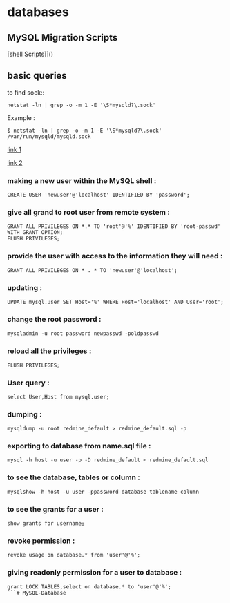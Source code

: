 # databases


## MySQL Migration Scripts

[shell Scripts]]()



## basic queries

to find sock::

```
netstat -ln | grep -o -m 1 -E '\S*mysqld?\.sock'
```
Example :

```
$ netstat -ln | grep -o -m 1 -E '\S*mysqld?\.sock'
/var/run/mysqld/mysqld.sock
```


[link 1](https://www.digitalocean.com/community/tutorials/how-to-create-a-new-user-and-grant-permissions-in-mysql)

[link 2](http://www.wikihow.com/Create-a-Database-in-MySQL)


### making a new user within the MySQL shell :

```
CREATE USER 'newuser'@'localhost' IDENTIFIED BY 'password';
```

### give all grand to root user from remote system :

```
GRANT ALL PRIVILEGES ON *.* TO 'root'@'%' IDENTIFIED BY 'root-passwd' WITH GRANT OPTION;
FLUSH PRIVILEGES;
```

### provide the user with access to the information they will need :

```
GRANT ALL PRIVILEGES ON * . * TO 'newuser'@'localhost';
```

### updating :

```
UPDATE mysql.user SET Host='%' WHERE Host='localhost' AND User='root';
```

### change the root password :

```
mysqladmin -u root password newpasswd -poldpasswd
```

### reload all the privileges :

```
FLUSH PRIVILEGES;
```

### User query :

```
select User,Host from mysql.user;
```

### dumping :

```
mysqldump -u root redmine_default > redmine_default.sql -p
```

### exporting to database from name.sql file :

```
mysql -h host -u user -p -D redmine_default < redmine_default.sql
```

### to see the  database, tables or column :

```
mysqlshow -h host -u user -ppassword database tablename column
```

### to see the grants for a user :

```
show grants for username;
```

### revoke permission :

```
revoke usage on database.* from 'user'@'%';
```

### giving readonly permission for a user to database :

```
grant LOCK TABLES,select on database.* to 'user'@'%';
```# MySQL-Database
